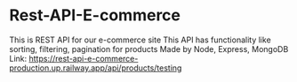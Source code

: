 # Rest-API-E-commerce
This is REST API for our e-commerce site
This API has functionality like sorting, filtering, pagination for products
Made by Node, Express, MongoDB
Link: https://rest-api-e-commerce-production.up.railway.app/api/products/testing
